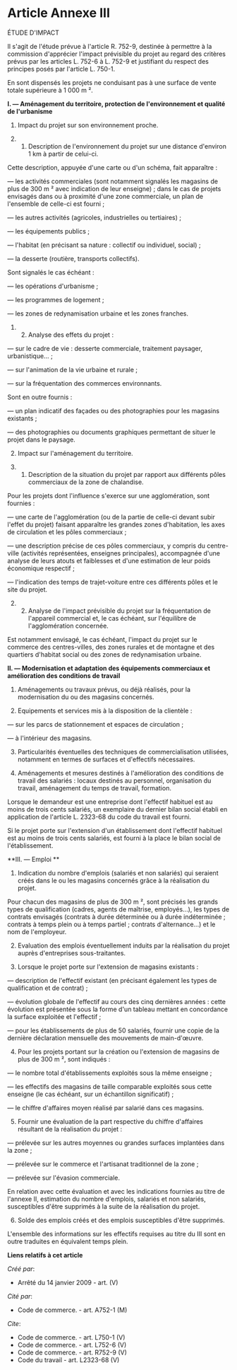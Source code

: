 # Article Annexe III

ÉTUDE D'IMPACT 

Il s'agit de l'étude prévue à l'article R. 752-9, destinée à permettre à la commission d'apprécier l'impact prévisible du
projet au regard des critères prévus par les articles L. 752-6 à L. 752-9 et justifiant du respect des principes posés par
l'article L. 750-1. 

En sont dispensés les projets ne conduisant pas à une surface de vente totale supérieure à 1 000 m ².

**I. ― Aménagement du territoire, protection de l'environnement et qualité de l'urbanisme**

1. Impact du projet sur son environnement proche. 

1. 1. Description de l'environnement du projet sur une distance d'environ 1 km à partir de celui-ci. 

Cette description, appuyée d'une carte ou d'un schéma, fait apparaître : 

― les activités commerciales (sont notamment signalés les magasins de plus de 300 m ² avec indication de leur enseigne) ;
dans le cas de projets envisagés dans ou à proximité d'une zone commerciale, un plan de l'ensemble de celle-ci est fourni ; 

― les autres activités (agricoles, industrielles ou tertiaires) ; 

― les équipements publics ; 

― l'habitat (en précisant sa nature : collectif ou individuel, social) ; 

― la desserte (routière, transports collectifs). 

Sont signalés le cas échéant : 

― les opérations d'urbanisme ; 

― les programmes de logement ; 

― les zones de redynamisation urbaine et les zones franches. 

1. 2. Analyse des effets du projet : 

― sur le cadre de vie : desserte commerciale, traitement paysager, urbanistique... ; 

― sur l'animation de la vie urbaine et rurale ; 

― sur la fréquentation des commerces environnants. 

Sont en outre fournis : 

― un plan indicatif des façades ou des photographies pour les magasins existants ; 

― des photographies ou documents graphiques permettant de situer le projet dans le paysage. 

2. Impact sur l'aménagement du territoire. 

2. 1. Description de la situation du projet par rapport aux différents pôles commerciaux de la zone de chalandise. 

Pour les projets dont l'influence s'exerce sur une agglomération, sont fournies : 

― une carte de l'agglomération (ou de la partie de celle-ci devant subir l'effet du projet) faisant apparaître les grandes
zones d'habitation, les axes de circulation et les pôles commerciaux ; 

― une description précise de ces pôles commerciaux, y compris du centre-ville (activités représentées, enseignes
principales), accompagnée d'une analyse de leurs atouts et faiblesses et d'une estimation de leur poids économique
respectif ; 

― l'indication des temps de trajet-voiture entre ces différents pôles et le site du projet. 

2. 2. Analyse de l'impact prévisible du projet sur la fréquentation de l'appareil commercial et, le cas échéant, sur
l'équilibre de l'agglomération concernée. 

Est notamment envisagé, le cas échéant, l'impact du projet sur le commerce des centres-villes, des zones rurales et de
montagne et des quartiers d'habitat social ou des zones de redynamisation urbaine. 

**II. ― Modernisation et adaptation des équipements commerciaux et amélioration des conditions de travail**

1. Aménagements ou travaux prévus, ou déjà réalisés, pour la modernisation du ou des magasins concernés. 

2. Equipements et services mis à la disposition de la clientèle : 

― sur les parcs de stationnement et espaces de circulation ; 

― à l'intérieur des magasins. 

3. Particularités éventuelles des techniques de commercialisation utilisées, notamment en termes de surfaces et d'effectifs
nécessaires. 

4. Aménagements et mesures destinés à l'amélioration des conditions de travail des salariés : locaux destinés au personnel,
organisation du travail, aménagement du temps de travail, formation. 

Lorsque le demandeur est une entreprise dont l'effectif habituel est au moins de trois cents salariés, un exemplaire du
dernier bilan social établi en application de l'article L. 2323-68 du code du travail est fourni. 

Si le projet porte sur l'extension d'un établissement dont l'effectif habituel est au moins de trois cents salariés, est
fourni à la place le bilan social de l'établissement. 

**III. ― Emploi **

1. Indication du nombre d'emplois (salariés et non salariés) qui seraient créés dans le ou les magasins concernés grâce à la
réalisation du projet. 

Pour chacun des magasins de plus de 300 m ², sont précisés les grands types de qualification (cadres, agents de maîtrise,
employés...), les types de contrats envisagés (contrats à durée déterminée ou à durée indéterminée ; contrats à temps plein
ou à temps partiel ; contrats d'alternance...) et le nom de l'employeur. 

2. Evaluation des emplois éventuellement induits par la réalisation du projet auprès d'entreprises sous-traitantes. 

3. Lorsque le projet porte sur l'extension de magasins existants : 

― description de l'effectif existant (en précisant également les types de qualification et de contrat) ; 

― évolution globale de l'effectif au cours des cinq dernières années : cette évolution est présentée sous la forme d'un
tableau mettant en concordance la surface exploitée et l'effectif ; 

― pour les établissements de plus de 50 salariés, fournir une copie de la dernière déclaration mensuelle des mouvements de
main-d'œuvre. 

4. Pour les projets portant sur la création ou l'extension de magasins de plus de 300 m ², sont indiqués : 

― le nombre total d'établissements exploités sous la même enseigne ; 

― les effectifs des magasins de taille comparable exploités sous cette enseigne (le cas échéant, sur un échantillon
significatif) ; 

― le chiffre d'affaires moyen réalisé par salarié dans ces magasins. 

5. Fournir une évaluation de la part respective du chiffre d'affaires résultant de la réalisation du projet : 

― prélevée sur les autres moyennes ou grandes surfaces implantées dans la zone ; 

― prélevée sur le commerce et l'artisanat traditionnel de la zone ; 

― prélevée sur l'évasion commerciale. 

En relation avec cette évaluation et avec les indications fournies au titre de l'annexe II, estimation du nombre d'emplois,
salariés et non salariés, susceptibles d'être supprimés à la suite de la réalisation du projet. 

6. Solde des emplois créés et des emplois susceptibles d'être supprimés.

L'ensemble des informations sur les effectifs requises au titre du III sont en outre traduites en équivalent temps plein.

**Liens relatifs à cet article**

_Créé par_:

  - Arrêté du 14 janvier 2009 - art. (V)

_Cité par_:

  - Code de commerce. - art. A752-1 (M)

_Cite_:

  - Code de commerce. - art. L750-1 (V)
  - Code de commerce. - art. L752-6 (V)
  - Code de commerce. - art. R752-9 (V)
  - Code du travail - art. L2323-68 (V)
